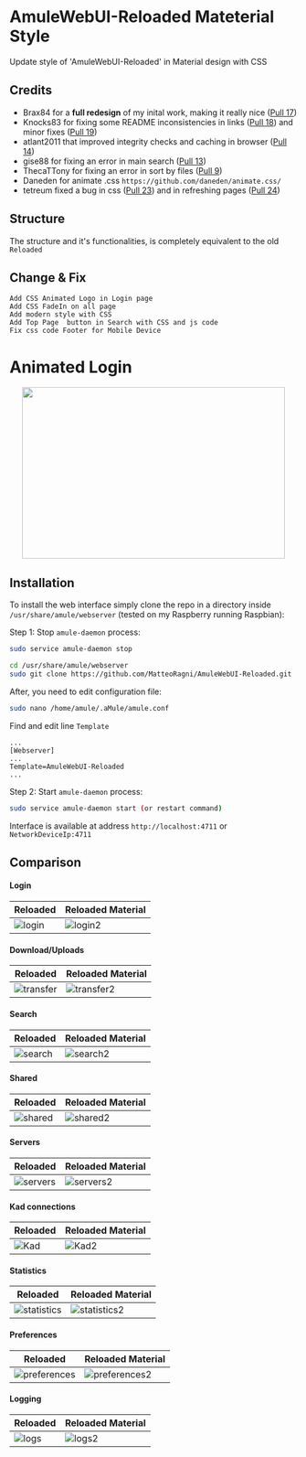 # AmuleWebUI-Reloaded Mateterial Style

Update style of 'AmuleWebUI-Reloaded' in Material design with CSS

## Credits 

* Brax84 for a **full redesign** of my inital work, making it really nice ([Pull 17](https://github.com/MatteoRagni/AmuleWebUI-Reloaded/pull/17))
* Knocks83 for fixing some README inconsistencies in links ([Pull 18](https://github.com/MatteoRagni/AmuleWebUI-Reloaded/pull/18)) and minor fixes ([Pull 19](https://github.com/MatteoRagni/AmuleWebUI-Reloaded/pull/19))
* atlant2011 that improved integrity checks and caching in browser ([Pull 14](https://github.com/MatteoRagni/AmuleWebUI-Reloaded/pull/14))
* gise88 for fixing an error in main search ([Pull 13](https://github.com/MatteoRagni/AmuleWebUI-Reloaded/pull/13))
* ThecaTTony for fixing an error in sort by files ([Pull 9](https://github.com/MatteoRagni/AmuleWebUI-Reloaded/pull/9))
* Daneden for animate .css `https://github.com/daneden/animate.css/`
* tetreum fixed a bug in css ([Pull 23](https://github.com/MatteoRagni/AmuleWebUI-Reloaded/pull/23)) and in refreshing pages ([Pull 24](https://github.com/MatteoRagni/AmuleWebUI-Reloaded/pull/24))

## Structure 

The structure and it's functionalities, is completely equivalent to the old `Reloaded`

## Change & Fix

```
Add CSS Animated Logo in Login page
Add CSS FadeIn on all page
Add modern style with CSS
Add Top Page  button in Search with CSS and js code
Fix css code Footer for Mobile Device
```

# Animated Login

<p align="center">
  <img width="460" height="300" src="https://github.com/MatteoRagni/AmuleWebUI-Reloaded/blob/master/doc-images/ReloadMateriaPic/login.gif?raw=true">
</p>

## Installation

To install the web interface simply clone the repo in a directory inside `/usr/share/amule/webserver` (tested on my Raspberry running Raspbian):

Step 1: Stop `amule-daemon` process:

``` bash
sudo service amule-daemon stop
```

``` bash
cd /usr/share/amule/webserver
sudo git clone https://github.com/MatteoRagni/AmuleWebUI-Reloaded.git
```

After, you need to edit configuration file:

``` bash
sudo nano /home/amule/.aMule/amule.conf
```
Find and edit line `Template`

```
...
[Webserver]
...
Template=AmuleWebUI-Reloaded
...
```

Step 2: Start `amule-daemon` process:

``` bash
sudo service amule-daemon start (or restart command)
```

Interface is available at address `http://localhost:4711` or `NetworkDeviceIp:4711`


## Comparison 

#### Login 

| Reloaded | Reloaded Material |
| ---- | -------- |
| ![login](https://github.com/MatteoRagni/AmuleWebUI-Reloaded/blob/master/doc-images/ReloadPic/Login.png?raw=true "Reloaded login") | ![login2](https://github.com/MatteoRagni/AmuleWebUI-Reloaded/blob/master/doc-images/ReloadMateriaPic/Login.png?raw=true "Material login" ) |

#### Download/Uploads

| Reloaded | Reloaded Material |
| ---- | -------- |
| ![transfer](https://github.com/MatteoRagni/AmuleWebUI-Reloaded/blob/master/doc-images/ReloadPic/Transfer.png?raw=true "Reloaded transfer") | ![transfer2](https://github.com/MatteoRagni/AmuleWebUI-Reloaded/blob/master/doc-images/ReloadMateriaPic/Transfer.png?raw=true "Material transfer") |

#### Search

| Reloaded | Reloaded Material |
| ---- | -------- |
| ![search](https://github.com/MatteoRagni/AmuleWebUI-Reloaded/blob/master/doc-images/ReloadPic/Search.png?raw=true "Reloaded Search") | ![search2](https://github.com/MatteoRagni/AmuleWebUI-Reloaded/blob/master/doc-images/ReloadMateriaPic/Search.png?raw=true "Material search") |

#### Shared

| Reloaded | Reloaded Material |
| ---- | -------- |
| ![shared](https://github.com/MatteoRagni/AmuleWebUI-Reloaded/blob/master/doc-images/ReloadPic/Shared.png?raw=true "Reloaded Shared") | ![shared2](https://github.com/MatteoRagni/AmuleWebUI-Reloaded/blob/master/doc-images/ReloadMateriaPic/Shared.png?raw=true "Material Search") |


#### Servers

| Reloaded | Reloaded Material |
| ---- | -------- |
| ![servers](https://github.com/MatteoRagni/AmuleWebUI-Reloaded/blob/master/doc-images/ReloadPic/Server.png?raw=true "Reloaded Server") | ![servers2](https://github.com/MatteoRagni/AmuleWebUI-Reloaded/blob/master/doc-images/ReloadMateriaPic/Servers.png?raw=true "Material Server") |

#### Kad connections

| Reloaded | Reloaded Material |
| ---- | -------- |
| ![Kad](https://github.com/MatteoRagni/AmuleWebUI-Reloaded/blob/master/doc-images/ReloadPic/Kad.png?raw=true "Reloaded Kad") | ![Kad2](https://github.com/MatteoRagni/AmuleWebUI-Reloaded/blob/master/doc-images/ReloadMateriaPic/Kad.png?raw=true "Material kad") |

#### Statistics

| Reloaded | Reloaded Material |
| ---- | -------- |
| ![statistics](https://github.com/MatteoRagni/AmuleWebUI-Reloaded/blob/master/doc-images/ReloadPic/Stats.png?raw=true "Reloaded statistics") | ![statistics2](https://github.com/MatteoRagni/AmuleWebUI-Reloaded/blob/master/doc-images/ReloadMateriaPic/Statics.png?raw=true "Material statistics") |

#### Preferences

| Reloaded | Reloaded Material |
| ---- | -------- |
| ![preferences](https://github.com/MatteoRagni/AmuleWebUI-Reloaded/blob/master/doc-images/ReloadPic/Prefs.png?raw=true "Reloaded preferences") | ![preferences2](https://github.com/MatteoRagni/AmuleWebUI-Reloaded/blob/master/doc-images/ReloadMateriaPic/Settings.png?raw=true "Material preferences") |

#### Logging

| Reloaded | Reloaded Material |
| ---- | -------- |
| ![logs](https://github.com/MatteoRagni/AmuleWebUI-Reloaded/blob/master/doc-images/ReloadPic/Logs.png?raw=true "Reloaded Logging") | ![logs2](https://github.com/MatteoRagni/AmuleWebUI-Reloaded/blob/master/doc-images/ReloadMateriaPic/Logs.png?raw=true "Material Logging") |
